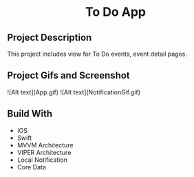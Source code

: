<h1 align="center">To Do App</h1>
<h2 align="left">Project Description</h1>

This project includes view for To Do events, event detail pages.

<h2 align="left">Project Gifs and Screenshot</h1>
![Alt text](App.gif)    ![Alt text](NotificationGif.gif)

## Build With

- iOS
- Swift
- MVVM Architecture
- VIPER Architecture
- Local Notification
- Core Data
